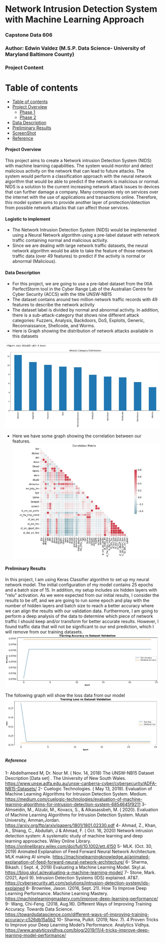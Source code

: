 # Network Intrusion Detection System with Machine Learning Approach
### Capstone Data 606

### Author: Edwin Valdez (M.S.P. Data Science- University of Maryland Baltimore County) 

### Project Content
Table of contents
=================
<!--ts-->
* [Table of contents](#table-of-contents)
* [Project Overview](#project-overview)
	* [Phase 1](#project-overview)
	* [Phase 2](#project-overview)
* [Data Description](#Data-Description)
* [Preliminary Results](#Preliminary-Results)
* [ScreenShot](#./Images)
* [Reference](#reference)

<!--te-->

#### Project Overview

This project aims to create a Network intrusion Detection System (NIDS) with machine learning capabilities. The system would monitor and detect malicious activity on the network that can lead to future attacks. The system would perform a classification approach with the neural network algorithm that would be able to predict if the network is malicious or normal. NIDS is a solution to the current increasing network attack issues to devices that can further damage a company. Many companies rely on services over the internet with the use of applications and transactions online. Therefore, this model system aims to provide another layer of protection/detection from possible network attacks that can affect those services. 

#### Logistic to implement
* The Network Intrusion Detection System (NIDS) would be implemented using a Neural Network algorithm using a pre-label dataset with network traffic containing normal and malicious activity. 
* Since we are dealing with large network traffic datasets, the neural network algorithm would be able to take the feature of those network traffic data (over 49 features) to predict if the activity is normal or abnormal (Malicious). 

#### Data Description
* For this project, we are going to use a pre-label dataset from the IXIA PerfectStorm tool in the Cyber Range Lab of the Australian Centre for Cyber Security (ACCS) with the title UNSW-NB15
* The dataset contains around two million network traffic records with 49 features to describe the network activity
* The dataset label is divided by normal and abnormal activity. In addition, there is a sub-attack-category that shows nine different attack categories: Fuzzers, Analysis, Backdoors, DoS, Exploits, Generic, Reconnaissance, Shellcode, and Worms. 
* Here is Graph showing the distribution of network attacks available in this datasets

![](./Images/grap_distribution.JPG)

* Here we have some graph showing the correlation between our features. 
![](./Images/corr_matrix.JPG)

#### Preliminary Results
In this project, I am using Keras Classifier algorithm to set up my neural network model. The initial configuration of my model contains 25 epochs and a batch size of 15. In addition, my setup includes six hidden layers with "relu" activation. As we were expected from our initial results, I consider the results to be off, and we are going to run some epoch and play with the number of hidden layers and batch size to reach a better accuracy where we can align the results with our validation data. Furthermore, I am going to perform a deep analysis of the data to determine which piece of network traffic I should keep and/or transform for better accurate results. However,  I found traffic data that will not be significant to our end prediction, which I will remove from our training datasets.
![](./Images/accuracy_tainingVal.JPG)

The following graph will show the loss data from our model
![](./Images/loss_value.JPG)

##### Reference
1- Abdelhameed M, Dr. Nour M. ( Nov. 14, 2018) The UNSW-NB15 Dataset Description [Data set] . The University of New South Wales. https://www.unsw.adfa.edu.au/unsw-canberra-cyber/cybersecurity/ADFA-NB15-Datasets/
2- Cuelogic Technologies. ( May 13, 2019). Evaluation of Machine Learning Algorithms for Intrusion Detection System. Medium. https://medium.com/cuelogic-technologies/evaluation-of-machine-learning-algorithms-for-intrusion-detection-system-6854645f9211
3- Almseidin, M., Alzubi, M., Kovacs, S., & Alkasassbeh, M. ( 2020). Evaluation of Machine Learning Algorithms for Intrusion Detection System. Mutah University, Amman,Jordan. https://arxiv.org/ftp/arxiv/papers/1801/1801.02330.pdf
4- Ahmad, Z., Khan, A., Shiang, C., Abdullah, J & Ahmad, F. ( Oct. 16, 2020) Network intrusion detection system: A systematic study of machine learning and deep learning approaches. Wiley Online Library. https://onlinelibrary.wiley.com/doi/full/10.1002/ett.4150
5- MLK. (Oct. 30, 2019) Animated Explanation of Feed Forward Neural Network Architecture. MLK making AI simple. https://machinelearningknowledge.ai/animated-explanation-of-feed-forward-neural-network-architecture/
6- Sharma, Bikash. ( Sept. 4, 2019) Evaluating a Machine Learning Model. Skyl.ai.  https://blog.skyl.ai/evaluating-a-machine-learning-model/
7- Stone, Mark. (2021, April 9). Intrusion Detection Systems (IDS) explained. AT&T. https://cybersecurity.att.com/solutions/intrusion-detection-system/ids-explained
8- Brownlee, Jason. (2016, Sept. 21). How To Improve Deep Learning Performance. Machine Learning Mastery. https://machinelearningmastery.com/improve-deep-learning-performance/
9- Wang, Chi-Feng. (2018, Aug.16). Different Ways of Improving Training Accuracy. Towards Data Science. https://towardsdatascience.com/different-ways-of-improving-training-accuracy-c526db15a5b2
10- Sharma, Pulkit. (2019, Nov. 7). 4 Proven Tricks to Improve your Deep Learning Model’s Performance. Analytics Vidhya. https://www.analyticsvidhya.com/blog/2019/11/4-tricks-improve-deep-learning-model-performance/



